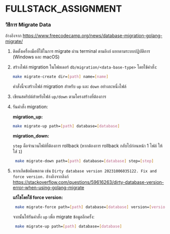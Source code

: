 # FULLSTACK_ASSIGNMENT

### วิธีการ Migrate Data

อ้างอิงจาก <https://www.freecodecamp.org/news/database-migration-golang-migrate/>

1. ติดตั้งเครื่องมือที่ใช้ในการ migrate ผ่าน terminal ตามลิงก์ แยกตามระบบปฏิบัติการ (Windows และ macOS)
2. สร้างไฟล์ migration ในโฟลเดอร์ `db/migration/<data-base-type>` โดยใช้คำสั่ง:

   ```bash
   make migrate-create dir=[path] name=[name]
   ```

   คำสั่งนี้จะสร้างไฟล์ migration สำหรับ `up` และ `down` อย่างละหนึ่งไฟล์

3. เขียนสคริปต์สำหรับไฟล์ `up/down` ตามโครงสร้างที่ต้องการ
4. รันคำสั่ง migration:

   **migration_up:**

   ```bash
   make migrate-up path=[path] database=[database]
   ```

   **migration_down:**

   `step` คือจำนวนไฟล์ที่ต้องการ rollback (หากต้องการ rollback กลับไปก่อนหน้า 1 ไฟล์ ให้ใส่ `1`)

   ```bash
    make migrate-down path=[path] database=[database] step=[step]
   ```

5. หากเกิดข้อผิดพลาด เช่น `Dirty database version 20231006035122. Fix and force version.`
   อ้างอิงจากลิงก์ <https://stackoverflow.com/questions/59616263/dirty-database-version-error-when-using-golang-migrate>

   **แก้ไขโดยใช้ force version:**

   ```bash
    make migrate-force path=[path] database=[database] version=[version]
   ```

   จากนั้นให้รันคำสั่ง `up` เพื่อ migrate ข้อมูลอีกครั้ง:

   ```bash
    make migrate-up path=[path] database=[database]
   ```

